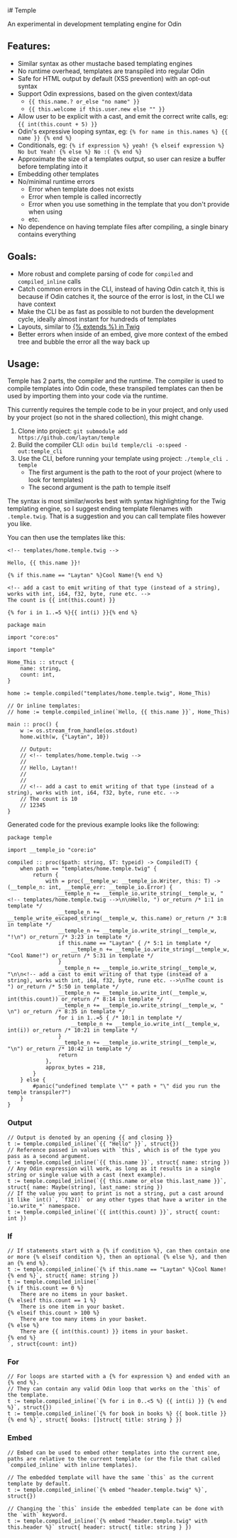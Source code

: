 i# Temple

An experimental in development templating engine for Odin

## Features:

* Similar syntax as other mustache based templating engines
* No runtime overhead, templates are transpiled into regular Odin
* Safe for HTML output by default (XSS prevention) with an opt-out syntax
* Support Odin expressions, based on the given context/data
    * `{{ this.name.? or_else "no name" }}`
    * `{{ this.welcome if this.user.new else "" }}`
* Allow user to be explicit with a cast, and emit the correct write calls, eg: `{{ int(this.count + 5) }}`
* Odin's expressive looping syntax, eg: `{% for name in this.names %} {{ name }} {% end %}`
* Conditionals, eg: `{% if expression %} yeah! {% elseif expression %} No but Yeah! {% else %} No :( {% end %}`
* Approximate the size of a templates output, so user can resize a buffer before templating into it
* Embedding other templates
* No/minimal runtime errors
    * Error when template does not exists
    * Error when temple is called incorrectly
    * Error when you use something in the template that you don't provide when using
    * etc.
* No dependence on having template files after compiling, a single binary contains everything

## Goals:

* More robust and complete parsing of code for `compiled` and `compiled_inline` calls
* Catch common errors in the CLI, instead of having Odin catch it, this is because if Odin catches it, the source of the error is lost, in the CLI we have context
* Make the CLI be as fast as possible to not burden the development cycle, ideally almost instant for hundreds of templates
* Layouts, similar to [{% extends %} in Twig](https://twig.symfony.com/doc/2.x/tags/extends.html)
* Better errors when inside of an embed, give more context of the embed tree and bubble the error all the way back up

## Usage:

Temple has 2 parts, the compiler and the runtime. The compiler is used to compile templates into Odin code,
these transpiled templates can then be used by importing them into your code via the runtime.

This currently requires the temple code to be in your project, and only used by your project (so not in the shared collection), this might change.

1. Clone into project: `git submodule add https://github.com/laytan/temple`
2. Build the compiler CLI: `odin build temple/cli -o:speed -out:temple_cli`
3. Use the CLI, before running your template using project: `./temple_cli . temple`
    * The first argument is the path to the root of your project (where to look for templates)
    * The second argument is the path to temple itself

The syntax is most similar/works best with syntax highlighting for the Twig templating engine, so I suggest ending template filenames with `.temple.twig`.
That is a suggestion and you can call template files however you like.

You can then use the templates like this:

```twig
<!-- templates/home.temple.twig -->

Hello, {{ this.name }}!

{% if this.name == "Laytan" %}Cool Name!{% end %}

<!-- add a cast to emit writing of that type (instead of a string), works with int, i64, f32, byte, rune etc. -->
The count is {{ int(this.count) }}

{% for i in 1..=5 %}{{ int(i) }}{% end %}
```

```odin
package main

import "core:os"

import "temple"

Home_This :: struct {
    name: string,
    count: int,
}

home := temple.compiled("templates/home.temple.twig", Home_This)

// Or inline templates:
// home := temple.compiled_inline(`Hello, {{ this.name }}`, Home_This)

main :: proc() {
	w := os.stream_from_handle(os.stdout)
	home.with(w, {"Laytan", 10})

    // Output:
    // <!-- templates/home.temple.twig -->
    //
    // Hello, Laytan!!
    //
    //
    // <!-- add a cast to emit writing of that type (instead of a string), works with int, i64, f32, byte, rune etc. -->
    // The count is 10
    // 12345
}
```

Generated code for the previous example looks like the following:

```odin
package temple

import __temple_io "core:io"

compiled :: proc($path: string, $T: typeid) -> Compiled(T) {
	when path == "templates/home.temple.twig" {
		return {
			with = proc(__temple_w: __temple_io.Writer, this: T) -> (__temple_n: int, __temple_err: __temple_io.Error) {
				__temple_n += __temple_io.write_string(__temple_w, "<!-- templates/home.temple.twig -->\n\nHello, ") or_return /* 1:1 in template */
				__temple_n += __temple_write_escaped_string(__temple_w, this.name) or_return /* 3:8 in template */
				__temple_n += __temple_io.write_string(__temple_w, "!\n") or_return /* 3:23 in template */
				if this.name == "Laytan" { /* 5:1 in template */
					__temple_n += __temple_io.write_string(__temple_w, "Cool Name!") or_return /* 5:31 in template */
				}
				__temple_n += __temple_io.write_string(__temple_w, "\n\n<!-- add a cast to emit writing of that type (instead of a string), works with int, i64, f32, byte, rune etc. -->\nThe count is ") or_return /* 5:50 in template */
				__temple_n += __temple_io.write_int(__temple_w, int(this.count)) or_return /* 8:14 in template */
				__temple_n += __temple_io.write_string(__temple_w, " \n") or_return /* 8:35 in template */
				for i in 1..=5 { /* 10:1 in template */
					__temple_n += __temple_io.write_int(__temple_w, int(i)) or_return /* 10:21 in template */
				}
				__temple_n += __temple_io.write_string(__temple_w, "\n") or_return /* 10:42 in template */
				return
			},
			approx_bytes = 218,
		}
	} else {
		#panic("undefined template \"" + path + "\" did you run the temple transpiler?")
	}
}
```

### Output

```odin
// Output is denoted by an opening {{ and closing }}
t := temple.compiled_inline(`{{ "Hello" }}`, struct{})
// Reference passed in values with `this`, which is of the type you pass as a second argument.
t := temple.compiled_inline(`{{ this.name }}`, struct{ name: string })
// Any Odin expression will work, as long as it results in a single string or single value with a cast (next example).
t := temple.compiled_inline(`{{ this.name or_else this.last_name }}`, struct{ name: Maybe(string), last_name: string })
// If the value you want to print is not a string, put a cast around it like `int()`, `f32()` or any other types that have a writer in the `io.write_*` namespace.
t := temple.compiled_inline(`{{ int(this.count) }}`, struct{ count: int })
```

### If

```odin
// If statements start with a {% if condition %}, can then contain one or more {% elseif condition %}, then an optional {% else %}, and then an {% end %}.
t := temple.compiled_inline(`{% if this.name == "Laytan" %}Cool Name!{% end %}`, struct{ name: string })
t := temple.compiled_inline(`
{% if this.count == 0 %}
    There are no items in your basket.
{% elseif this.count == 1 %}
    There is one item in your basket.
{% elseif this.count > 100 %}
    There are too many items in your basket.
{% else %}
    There are {{ int(this.count) }} items in your basket.
{% end %}
`, struct{count: int})
```

### For

```odin
// For loops are started with a {% for expression %} and ended with an {% end %}.
// They can contain any valid Odin loop that works on the `this` of the template.
t := temple.compiled_inline(`{% for i in 0..<5 %} {{ int(i) }} {% end %}`, struct{})
t := temple.compiled_inline(`{% for book in books %} {{ book.title }} {% end %}`, struct{ books: []struct{ title: string } })
```

### Embed

```odin
// Embed can be used to embed other templates into the current one, paths are relative to the current template (or the file that called `compiled_inline` with inline templates).

// The embedded template will have the same `this` as the current template by default.
t := temple.compiled_inline(`{% embed "header.temple.twig" %}`, struct{})

// Changing the `this` inside the embedded template can be done with the `with` keyword.
t := temple.compiled_inline(`{% embed "header.temple.twig" with this.header %}` struct{ header: struct{ title: string } })

